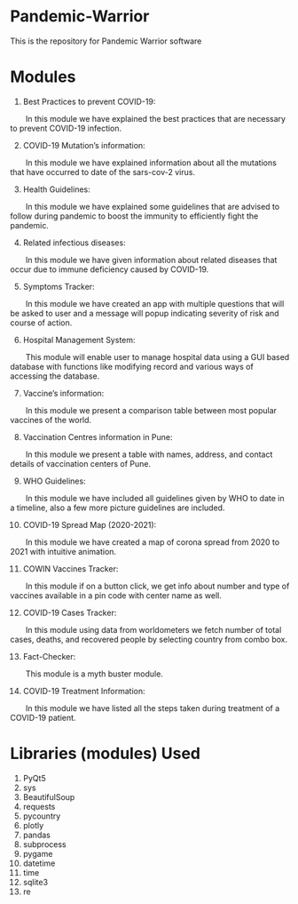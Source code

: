 # Pandemic-Warrior
This is the repository for Pandemic Warrior software

# Modules
1.	Best Practices to prevent COVID-19:

&emsp;&emsp;In this module we have explained the best practices that are necessary to prevent COVID-19 infection.

2.	COVID-19 Mutation’s information:

&emsp;&emsp;In this module we have explained information about all the mutations that have occurred to date of the sars-cov-2 virus.

3.	Health Guidelines:

&emsp;&emsp;In this module we have explained some guidelines that are advised to follow during pandemic to boost the immunity to efficiently fight the pandemic.

4.	Related infectious diseases:

&emsp;&emsp;In this module we have given information about related diseases that occur due to immune deficiency caused by COVID-19.

5.	Symptoms Tracker:

&emsp;&emsp;In this module we have created an app with multiple questions that will be asked to user and a message will popup indicating severity of risk and course of action.

6.	Hospital Management System:

&emsp;&emsp;This module will enable user to manage hospital data using a GUI based database with functions like modifying record and various ways of accessing the database.

7.	Vaccine’s information:

&emsp;&emsp;In this module we present a comparison table between most popular vaccines of the world.

8.	Vaccination Centres information in Pune:

&emsp;&emsp;In this module we present a table with names, address, and contact details of vaccination centers of Pune.

9.	WHO Guidelines:

&emsp;&emsp;In this module we have included all guidelines given by WHO to date in a timeline, also a few more picture guidelines are included.

10.	COVID-19 Spread Map (2020-2021):

&emsp;&emsp;In this module we have created a map of corona spread from 2020 to 2021 with intuitive animation.

11.	COWIN Vaccines Tracker:

&emsp;&emsp;In this module if on a button click, we get info about number and type of vaccines available in a pin code with center name as well.

12.	COVID-19 Cases Tracker:

&emsp;&emsp;In this module using data from worldometers we fetch number of total cases, deaths, and recovered people by selecting country from combo box.

13.	Fact-Checker:

&emsp;&emsp;This module is a myth buster module.

14.	COVID-19 Treatment Information:

&emsp;&emsp;In this module we have listed all the steps taken during treatment of a COVID-19 patient.

# Libraries (modules) Used

01. PyQt5
02. sys
03. BeautifulSoup
04. requests
05. pycountry
06. plotly
07. pandas
08. subprocess
09. pygame
10. datetime
11. time
12. sqlite3
13. re
